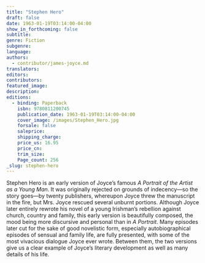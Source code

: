 ```yaml
---
title: "Stephen Hero"
draft: false
date: 1963-01-19T03:14:00-04:00
show_in_forthcoming: false
subtitle:
genre: Fiction
subgenre:
language:
authors:
  - contributor/james-joyce.md
translators:
editors:
contributors:
featured_image:
description:
editions:
  - binding: Paperback
    isbn: 9780811200745
    publication_date: 1963-01-19T03:14:00-04:00
    cover_image: /images/Stephen_Hero.jpg
    forsale: false
    saleprice:
    shipping_charge:
    price_us: 16.95
    price_cn:
    trim_size:
    Page_count: 256
_slug: stephen-hero
---
```


Stephen Hero is an early version of Joyce’s famous _A Portrait of the Artist as a Young Man_. It was originally rejected on grounds of indecency––so the story goes––by twenty publishers, whereupon Joyce threw the manuscript in the fire, but Mrs. Joyce rescued several unburnt portions. Although Joyce later entirely rewrote his novel of a young Irishman’s rebellion against church, country and family, this early version is beautifully composed, the mood being more discursive and personal than in _A Portrait_. Many episodes later cut for the sake of good novelistic form, especially autobiographical episodes of sensual and family life, are fully presented, with some of the most vivacious dialogue Joyce ever wrote. Between them, the two versions give us a clear example of Joyce’s literary development as well as many details of his life.

